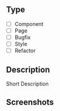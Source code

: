 ## Type
- [ ] Component
- [ ] Page
- [ ] Bugfix
- [ ] Style
- [ ] Refactor

## Description

Short Description

## Screenshots
